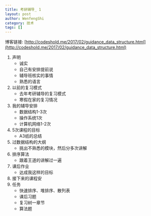```yaml
---
title: 考研辅导_ 1
layout: post
author: WenfengShi
category: 技术
tags: []
---
```

博客链接: [http://codeshold.me/2017/02/guidance_data_structure.html](http://codeshold.me/2017/02/guidance_data_structure.html)

1. 声明
    - 诚实
    - 自己有安排提前说
    - 辅导班核实的事情
    - 熟悉的语言
2. 以前的复习模式
    - 去年考研辅导的复习模式
    - 寒假在家的复习情况
3. 我的辅导安排
    - 数据结构1-3次
    - 操作系统1次
    - 计算机网络1-2次
4. 5次课程的目标
    - A3纸的总结
5. 过数据结构的大纲
    - 挑出不熟悉的模块，然后分多次讲解
6. 排序算法
    - 跟着王道的讲解过一遍
7. 课后作业
    - 达成我这样的目标
8. 接下来的课程安
9. 任务
    - 快速排序、堆排序、散列表
    - 课后习题
    - 复习树一章节
    - 算法题
